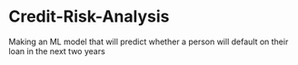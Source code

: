 # Credit-Risk-Analysis

Making an ML model that will predict whether a person will default on their loan in the next two years
